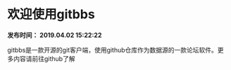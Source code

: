 # 欢迎使用gitbbs

**发布时间： 2019.04.02 15:22:22**

<!--内容区-->

gitbbs是一款开源的git客户端，使用github仓库作为数据源的一款论坛软件。更多内容请前往github了解

